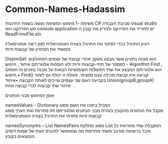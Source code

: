 # Common-Names-Hadassim

משימה -1 
 מימוש המשימה נעשה בשפת התיכנות 
 C#
 סביבת העבודה
 visual studio 
 סוג הפרויקט הוא
 console application
 יש להוריד את הפרויקט ולהריץ את קובץ ה
 ReadFrmoFile.sln
 
 רעיון התרגיל
 בכדי לפתור את התרגיל בצורה האופטימלית (זמן ריצה אופטימאלי) ממשתי את הפתרון של קבוצות זרות

DisjoinSet:
הוא מבנה נתונים אשר מבצע מעקב 
אחרי קבוצה של עצמים המחולקים למספר של תתי-קבוצות זרות ולא חופפות
אלגוריתם איחוד , חיפוש - Algorithm Find , Union הוא אלגוריתם המבצע את 
שתי הפעולות השימושיות הבאות על מבנה נתונים זה 
• חיפוש Find() 
קביעה איזו קבוצה מכילה עצם ספציפי. פעולה זו יכולה גם לעזור בקביעה האם שני עצמים
שייכים לאותה הקבוצה
•איחוד Union(groupB,groupA) 
איחוד שתי קבוצות לכדי קבוצה אחת

אופן המימוש
מבני הנתונים

namesValues - Dictionary המכיל בתוכו את השם מסוג  
מחרוזת ואת הערך מסוג int
מקבל את הנתונים מהקובץ
בעזרת מבני הנתונים ואלגוריתם קבוצות זרות פתרתי את התרגיל בצורה האופטימאלית

namesSynonyms – List
NamesPairs מסוג מחלקת List
המקבלת שתי מחרוזות 
כל איבר ברשימה מורכב משתי מחרוזות מה שמאפשר להכניס זוגות של שמות דומים הנמצאים בקובץ.
